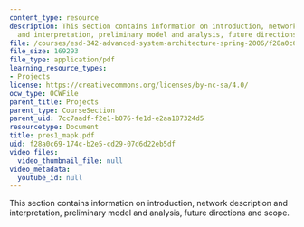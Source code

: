 ```yaml
---
content_type: resource
description: This section contains information on introduction, network description
  and interpretation, preliminary model and analysis, future directions and scope.
file: /courses/esd-342-advanced-system-architecture-spring-2006/f28a0c69174cb2e5cd2907d6d22eb5df_pres1_mapk.pdf
file_size: 169293
file_type: application/pdf
learning_resource_types:
- Projects
license: https://creativecommons.org/licenses/by-nc-sa/4.0/
ocw_type: OCWFile
parent_title: Projects
parent_type: CourseSection
parent_uid: 7cc7aadf-f2e1-b076-fe1d-e2aa187324d5
resourcetype: Document
title: pres1_mapk.pdf
uid: f28a0c69-174c-b2e5-cd29-07d6d22eb5df
video_files:
  video_thumbnail_file: null
video_metadata:
  youtube_id: null
---
```

This section contains information on introduction, network description and interpretation, preliminary model and analysis, future directions and scope.